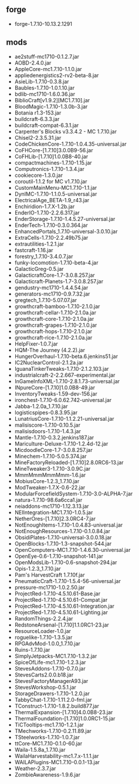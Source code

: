 ## forge
* forge-1.7.10-10.13.2.1291

## mods
* ae2stuff-mc1710-0.1.2.7.jar
* AOBD-2.4.0.jar
* AppleCore-mc1.7.10-1.1.0.jar
* appliedenergistics2-rv2-beta-8.jar
* AsieLib-1.7.10-0.3.8.jar
* Baubles-1.7.10-1.0.1.10.jar
* bdlib-mc1710-1.6.0.36.jar
* BiblioCraft[v1.9.2][MC1.7.10].jar
* BloodMagic-1.7.10-1.3.0b-3.jar
* Botania r1.3-153.jar
* buildcraft-6.3.3.jar
* buildcraft-compat-6.3.1.jar
* Carpenter's Blocks v3.3.4.2 - MC 1.7.10.jar
* Chisel2-2.3.5.31.jar
* CodeChickenCore-1.7.10-1.0.4.35-universal.jar
* CoFHCore-[1.7.10]3.0.0B9-56.jar
* CoFHLib-[1.7.10]1.0.0B8-40.jar
* compactmachines-1.7.10-1.15.jar
* Computronics-1.7.10-1.3.4.jar
* cookiecore-1.3.0.jar
* coroutil-1.1.2 for MC v1.7.10.jar
* CustomMainMenu-MC1.7.10-1.1.jar
* DynIMC-1.7.10-1.1.0.5-universal.jar
* ElectricalAge_BETA-1.9_r43.jar
* Enchiridion-1.7.X-1.2b.jar
* EnderIO-1.7.10-2.2.6.317.jar
* EnderStorage-1.7.10-1.4.5.27-universal.jar
* EnderTech-1.7.10-0.3.0.364.jar
* EnhancedPortals_1.7.10-universal-3.0.10.jar
* ExtraCells-1.7.10-2.2.49b75.jar
* extrautilities-1.2.1.jar
* fastcraft-1.16.jar
* forestry_1.7.10-3.4.0.7.jar
* funky-locomotion-1.7.10-beta-4.jar
* GalacticGreg-0.5.jar
* GalacticraftCore-1.7-3.0.8.257.jar
* Galacticraft-Planets-1.7-3.0.8.257.jar
* gendustry-mc1710-1.4.4.54.jar
* generators-mc1710-0.9.7.32.jar
* gregtech_1.7.10-5.07.07.jar
* growthcraft-bamboo-1.7.10-2.1.0.jar
* growthcraft-cellar-1.7.10-2.1.0a.jar
* growthcraft-core-1.7.10-2.1.0a.jar
* growthcraft-grapes-1.7.10-2.1.0.jar
* growthcraft-hops-1.7.10-2.1.0.jar
* growthcraft-rice-1.7.10-2.1.0a.jar
* HelpFixer-1.0.7.jar
* HQM-The Journey (4.2.2).jar
* HungerOverhaul-1.7.10-beta.6.jenkins51.jar
* IC2NuclearControl-2.1.2a.jar
* IguanaTinkerTweaks-1.7.10-2.1.2.103.jar
* industrialcraft-2-2.2.667-experimental.jar
* InGameInfoXML-1.7.10-2.8.1.73-universal.jar
* INpureCore-[1.7.10]1.0.0B8-49.jar
* InventoryTweaks-1.59-dev-156.jar
* ironchest-1.7.10-6.0.62.742-universal.jar
* Jabba-1.2.0a_1.7.10.jar
* logisticspipes-0.8.3.95.jar
* LunatriusCore-1.7.10-1.1.2.21-universal.jar
* malisiscore-1.7.10-0.10.5.jar
* malisisdoors-1.7.10-1.4.3.jar
* Mantle-1.7.10-0.3.2.jenkins187.jar
* Mariculture-Deluxe-1.7.10-1.2.4d-12.jar
* MicdoodleCore-1.7-3.0.8.257.jar
* Minechem-1.7.10-5.0.5.374.jar
* MineFactoryReloaded-[1.7.10]2.8.0RC6-13.jar
* MineTweaker3-1.7.10-3.0.9C.jar
* MmmMmmMmmMmm-1.6.jar
* MobiusCore-1.2.3_1.7.10.jar
* ModTweaker-1.7.X-0.6-22.jar
* ModularForcefieldSystem-1.7.10-3.0-ALPHA-7.jar
* natura-1.7.10-98.6a6cca1.jar
* neiaddons-mc1710-1.12.3.13.jar
* NEIIntegration-MC1.7.10-1.0.5.jar
* NetherOres-[1.7.10]2.3.0RC4-7.jar
* NotEnoughItems-1.7.10-1.0.4.83-universal.jar
* NotEnoughResources-1.7.10-0.1.0.84.jar
* ObsidiPlates-1.7.10-universal-3.0.0.18.jar
* OpenBlocks-1.7.10-1.3-snapshot-544.jar
* OpenComputers-MC1.7.10-1.4.6.30-universal.jar
* OpenEye-0.6-1.7.10-snapshot-141.jar
* OpenModsLib-1.7.10-0.6-snapshot-294.jar
* Opis-1.2.3_1.7.10.jar
* Pam's HarvestCraft 1.7.10f.jar
* PneumaticCraft-1.7.10-1.5.4-56-universal.jar
* pressure-mc1710-1.0.2.50.jar
* ProjectRed-1.7.10-4.5.10.61-Base.jar
* ProjectRed-1.7.10-4.5.10.61-Compat.jar
* ProjectRed-1.7.10-4.5.10.61-Integration.jar
* ProjectRed-1.7.10-4.5.10.61-Lighting.jar
* RandomThings-2.2.4.jar
* RedstoneArsenal-[1.7.10]1.1.0RC1-23.jar
* ResourceLoader-1.0.jar
* roguelike-1.7.10-1.3.5.jar
* RPGAdvMod-1.0.0_1.7.10.jar
* Ruins-1.7.10.jar
* SimplyJetpacks-MC1.7.10-1.3.2.jar
* SpiceOfLife-mc1.7.10-1.2.3.jar
* StevesAddons-1.7.10-0.7.0.jar
* StevesCarts2.0.0.b18.jar
* StevesFactoryManagerA93.jar
* StevesWorkshop-0.5.1.jar
* StorageDrawers-1.7.10-1.2.0.jar
* TabbyChat-1.7.10-1.11.2.0-fml.jar
* TConstruct-1.7.10-1.8.2.build877.jar
* ThermalExpansion-[1.7.10]4.0.0B8-23.jar
* ThermalFoundation-[1.7.10]1.0.0RC1-15.jar
* TiCTooltips-mc1.7.10-1.2.1.jar
* TMechworks-1.7.10-0.2.11.89.jar
* TSteelworks-1.7.10-1.0.7.jar
* ttCore-MC1.7.10-0.1.0-60.jar
* Waila-1.5.8a_1.7.10.jar
* WailaHarvestability-mc1.7.x-1.1.1.jar
* WAILAPlugins-MC1.7.10-0.0.1-13.jar
* Weather-2.3.7.jar
* ZombieAwareness-1.9.6.jar
